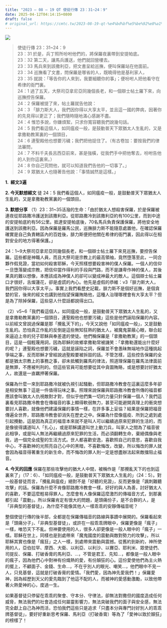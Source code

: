 ```yaml
---
title: "2023 – 08 – 19 QT 使徒行傳 23：31~24：9"
date: 2025-04-12T04:14:15+0800
draft: false
# original_url: https://cmtc.tw/2023-08-19-qt-%e4%bd%bf%e5%be%92%e8%a1%8c%e5%82%b3-23%ef%bc%9a3124%ef%bc%9a9
---
```


![](/images/qt.jpg)
> 使徒行傳 23：31\~24：9  
> 23：31 於是，兵丁照所吩咐他們的，將保羅夜裏帶到安提帕底。  
> 23：32 第二天，讓馬兵護送，他們就回營樓去。  
> 23：33 馬兵來到該撒利亞，把文書呈給巡撫，便叫保羅站在他面前。  
> 23：34 巡撫看了文書，問保羅是哪省的人，既曉得他是基利家人，  
> 23：35 就說：「等告你的人來到，我要細聽你的事」；便吩咐人把他看守在希律的衙門裏。  
> 24：1 過了五天，大祭司亞拿尼亞同幾個長老，和一個辯士帖土羅下來，向巡撫控告保羅。  
> 24：2 保羅被提了來，帖土羅就告他說：  
> 24：3 「腓力斯大人，我們因你得以大享太平，並且這一國的弊病，因著你的先見得以更正了；我們隨時隨地滿心感謝不盡。  
> 24：4 惟恐多說，你嫌煩絮，只求你寬容聽我們說幾句話。  
> 24：5 我們看這個人，如同瘟疫一般，是鼓動普天下眾猶太人生亂的，又是拿撒勒教黨裏的一個頭目，  
> 24：6 連聖殿他也想要污穢；我們把他捉住了。（有古卷加：要按我們的律法審問，  
> 24：7 不料千夫長呂西亞前來，甚是強橫，從我們手中把他奪去，吩咐告他的人到你這裏來。）  
> 24：8 你自己究問他，就可以知道我們告他的一切事了。」  
> 24：9 眾猶太人也隨著告他說：「事情誠然是這樣。」

**1.  經文3遍**

**2. 今天默想經文**
徒 24：5 我們看這個人，如同瘟疫一般，是鼓動普天下眾猶太人生亂的，又是拿撒勒教黨裏的一個頭目。

**3. 默想分享**
（1）23：31\~35活潑的生命：「由於猶太人想殺害保羅，於是保羅被連夜從耶路撒冷護送到該撒利亞。從耶路撒冷到該撒利亞約有100公里，而到中途的安提帕底約有56公里。抵達安提帕底後，70名馬兵負責保護保羅，將他安全地護送到該撒利亞。因為保羅是羅馬公民，巡撫腓力斯不能隨意處置他，在確認保羅確實是自己負責轄區內的百姓後，腓力斯便把他關在希律的衙門裏，因此得以在相對安全的地方得著保護。」

24：1\~9大祭司亞拿尼亞同幾個長老，和一個辯士帖土羅下來見巡撫，要控告保羅。這些都是神職人員，而且大祭司是宗教上的最高領袖，竟然墮落至此，一同合夥作假見證，當初如何殺害耶穌，今天照樣想要殺害神的僕人保羅。一個人的信仰一旦墮落變成宗教，把信仰當作得利的手段與門路，而不是謙卑作神的僕人，其後果真的難以想像，本應該成為神僕人的卻可以變成神最大的敵人。這個辯士帖土羅口才很好，舌燦蓮花，卻是虛謊的內心。他先是虛假的恭維：v3「腓力斯大人，我們因你得以大享太平」。事實上我們看歷史記載，腓力斯不是個好巡撫，是個貪婪的官，後來的經文也講到他指望保羅賄賂他，這種人治理哪裡會有大享太平？但是為了除掉保羅，這些惡人什麼話都說得出口。

（2）v5\~6「我們看這個人，如同瘟疫一般，是鼓動普天下眾猶太人生亂的，又是拿撒勒教黨裏的一個頭目，連聖殿他也想要污穢」這些是他們誣陷保羅的內容。以前經文曾說過保羅是那「攪亂天下的」，今天又說他「如同瘟疫一般」，又是鼓動生亂的。恐怕真正作亂的反倒是這些無知狂熱的猶太人，被魔鬼蒙蔽心眼，聯合起來逼迫上帝的兒子耶穌與奉差遣的使徒。他們稱保羅是「拿撒勒教黨」的一個頭目，這是一個輕蔑用詞，因為耶穌的故鄉拿撒勒常被譏笑：「拿撒勒還能出什麼好的呢？」連聖殿也想要污穢，這就是誣陷之詞，保羅並不會愚昧無端地作這種挑起爭端之事，反而耶穌才曾經說過聖殿要被拆毀的話。不管怎樣，這些控告保羅的全都是猶太宗教上的事務之事，卻未抵觸到羅馬的律法，照道理保羅在羅馬法律面前是無罪，不應被判刑的。但這些官員可能想要從其中貪圖賄賂，或是想要討好猶太人，故還是一直羈押著保羅。

保羅為什麼一來到耶路撒冷就被仇視引起騷動，但耶路撒冷教會在這裏這麼多年卻是相安無事？這是一件值得玩味之事。照理來說保羅與耶路撒冷教會所傳的福音都應該會叫猶太人仇視敵對才對，但似乎他們集一切的力量只針保羅一個人？我們這裏看見耶路撒冷教會在傳福音的事上顯得軟弱無力，甚至可能避開真理上的衝突想要討人喜歡，就像他們建議保羅的事情一樣，在許多事上妥協？結果是保羅把福音傳遍全世界，耶路撒冷教會卻消失在歷史之中。保羅為什麼像瘟疫、所到之處到處引起攪動，這是因為真正的福音本來就不是叫人可以繼續過原來犯罪的生活的，而是像彼得講道叫人「扎心」，或是耶穌講道叫世上動刀兵，叫家人之間為了福音彼此相爭，或是叫人無法再繼續過原來犯罪的生活，而必須翻轉生命，棄絕偶像與老我，過一個完全成聖的生活方式。世人都喜歡安逸，喜歡照自己的意思，喜歡自我中心，不喜歡神的光照亮自己心中的黑暗，不喜歡悔改，改變，所以悔改的罪人就會因為福音得著重生的新生命，而不悔改的罪人則一定是想盡辦法起來敵擋阻止福音。

**4. 今天的回應**
保羅在那些攻擊他的猶大人中間，被稱作是「那攪亂天下的也到這裏來了」（17：6）、「如同瘟疫一般，是鼓動普天下眾猶太人生亂的」（24：5）。對一般基督徒而言，「攪亂與瘟疫」絕對不是「好聽的見證」，反而更像是「諷刺難聽攻擊」的話。保羅為什麼不肯像耶路撒冷教會一樣，好好的與人為善，討好猶太人的喜歡，不要這麼輕易得罪人。怎麼會有人像保羅這麼激烈的傳福音方式，到那裏都引起「震動」。所以保羅肯定有很大的問題，是頭痛份子，是不合群的人，是「非典型的基督徒」，為什麼不能像其他人一樣乖乖的安靜傳福音呢？

整個使徒行傳的後半部，全都是在保羅傳福音的路線與事蹟中展開的。保羅看起來是「頭痛分子」、「非典型基督徒」，或許在一般乖乖牌眼中，保羅更像是「瘋子」一樣，唯恐天下不亂。但神要使用的人，很多人卻更像是一般人眼中的「瘋子」一樣。耶穌在世上，同樣也是到處帶來「魔鬼國度的震動與敵對勢力的攻擊」，所以耶穌其實也像是「瘋狂」之人一樣，到處帶來震動與震撼。從舊約到新約，神所使用的人，亞伯拉罕、摩西、大衛、以利亞、以利沙、以賽亞、耶利米、眾使徒們、司提反、保羅、打破香膏的馬利亞、…，不管是君王、先知…，都像是一般人眼中的瘋子，因為他們心中對神有份熾熱的愛，有份顛狂的心。這份愛使他們為主火熱的擺上，不顧面子、金錢、生命…，不在乎別人的眼光、嘲笑…，他們眼中不見一人，只見基督，這就是打破香膏的愛情。「我們愛，因為神先愛我們！」保羅愛神，因為經歷到天父的愛先臨到了他這不配的人，而被神的愛感動激勵，以致他帶著火熱愛神的心，度過一生。

如果基督徒只停留在乖乖的聚會、守本分、守律法，卻無法對撒但的國度造成任何威脅，無法我們的社會造成任何屬靈影響力，無法突破我們的面子與安全感，無法完全獻上自己為神而活，恐怕我們這些只是追求「只盡本分與專門討好別人的乖乖牌基督徒」，要好好重新思考保羅、馬利亞（打破香膏）等為了「愛神以致於顛狂」的榜樣了！
